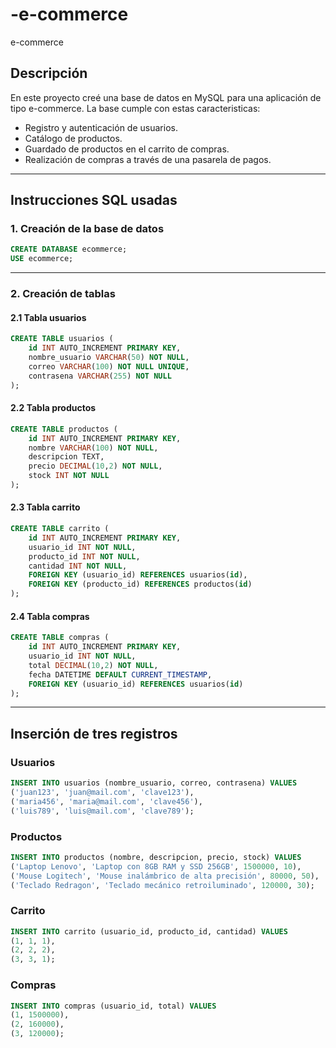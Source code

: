 # -e-commerce
 e-commerce

## Descripción

En este proyecto creé una base de datos en MySQL para una aplicación de tipo e-commerce.
La base cumple con estas caracteristicas:

- Registro y autenticación de usuarios.
- Catálogo de productos.
- Guardado de productos en el carrito de compras.
- Realización de compras a través de una pasarela de pagos.

---

## Instrucciones SQL usadas

### 1. Creación de la base de datos

```sql
CREATE DATABASE ecommerce;
USE ecommerce;
```

---

### 2. Creación de tablas

#### 2.1 Tabla usuarios

```sql
CREATE TABLE usuarios (
    id INT AUTO_INCREMENT PRIMARY KEY,
    nombre_usuario VARCHAR(50) NOT NULL,
    correo VARCHAR(100) NOT NULL UNIQUE,
    contrasena VARCHAR(255) NOT NULL
);
```

#### 2.2 Tabla productos

```sql
CREATE TABLE productos (
    id INT AUTO_INCREMENT PRIMARY KEY,
    nombre VARCHAR(100) NOT NULL,
    descripcion TEXT,
    precio DECIMAL(10,2) NOT NULL,
    stock INT NOT NULL
);
```

#### 2.3 Tabla carrito

```sql
CREATE TABLE carrito (
    id INT AUTO_INCREMENT PRIMARY KEY,
    usuario_id INT NOT NULL,
    producto_id INT NOT NULL,
    cantidad INT NOT NULL,
    FOREIGN KEY (usuario_id) REFERENCES usuarios(id),
    FOREIGN KEY (producto_id) REFERENCES productos(id)
);
```

#### 2.4 Tabla compras

```sql
CREATE TABLE compras (
    id INT AUTO_INCREMENT PRIMARY KEY,
    usuario_id INT NOT NULL,
    total DECIMAL(10,2) NOT NULL,
    fecha DATETIME DEFAULT CURRENT_TIMESTAMP,
    FOREIGN KEY (usuario_id) REFERENCES usuarios(id)
);
```

---

##  Inserción de tres registros

### Usuarios

```sql
INSERT INTO usuarios (nombre_usuario, correo, contrasena) VALUES
('juan123', 'juan@mail.com', 'clave123'),
('maria456', 'maria@mail.com', 'clave456'),
('luis789', 'luis@mail.com', 'clave789');
```

### Productos

```sql
INSERT INTO productos (nombre, descripcion, precio, stock) VALUES
('Laptop Lenovo', 'Laptop con 8GB RAM y SSD 256GB', 1500000, 10),
('Mouse Logitech', 'Mouse inalámbrico de alta precisión', 80000, 50),
('Teclado Redragon', 'Teclado mecánico retroiluminado', 120000, 30);
```

### Carrito

```sql
INSERT INTO carrito (usuario_id, producto_id, cantidad) VALUES
(1, 1, 1),
(2, 2, 2),
(3, 3, 1);
```

### Compras

```sql
INSERT INTO compras (usuario_id, total) VALUES
(1, 1500000),
(2, 160000),
(3, 120000);
```
